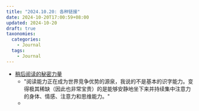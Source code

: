 ```yaml
---
title: "2024.10.20: 各种链接"
date: 2024-10-20T17:00:59+08:00
updated: 2024-10-20
draft: true
taxonomies:
  categories:
    - Journal
  tags:
    - Journal
---
```


- [稍后阅读的秘密力量](https://fortelabs.com/blog/the-secret-power-of-read-it-later-apps/)
  - "阅读能力正在成为世界竞争优势的源泉，我说的不是基本的识字能力。变得极其稀缺（因此也非常宝贵）的是能够安静地坐下来并持续集中注意力的身体、情感、注意力和思维能力。"
  -

